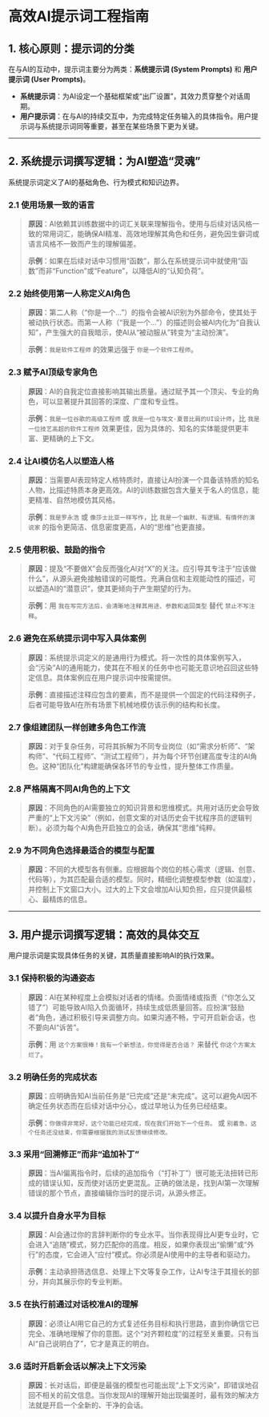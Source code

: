 # 高效AI提示词工程指南

## 1. 核心原则：提示词的分类

在与AI的互动中，提示词主要分为两类：**系统提示词 (System Prompts)** 和 **用户提示词 (User Prompts)**。

- **系统提示词**：为AI设定一个基础框架或“出厂设置”，其效力贯穿整个对话周期。
- **用户提示词**：在与AI的持续交互中，为完成特定任务输入的具体指令。用户提示词与系统提示词同等重要，甚至在某些场景下更为关键。

---

## 2. 系统提示词撰写逻辑：为AI塑造“灵魂”

系统提示词定义了AI的基础角色、行为模式和知识边界。

### 2.1 使用场景一致的语言
> **原因**：AI依赖其训练数据中的词汇关联来理解指令。使用与后续对话风格一致的常用词汇，能确保AI精准、高效地理解其角色和任务，避免因生僻词或语言风格不一致而产生的理解偏差。
>
> **示例**：如果在后续对话中习惯用“函数”，那么在系统提示词中就使用“函数”而非“Function”或“Feature”，以降低AI的“认知负荷”。

### 2.2 始终使用第一人称定义AI角色
> **原因**：第二人称（“你是一个…”）的指令会被AI识别为外部命令，使其处于被动执行状态。而第一人称（“我是一个…”）的描述则会被AI内化为“自我认知”，产生强大的自我暗示，使AI从“被动服从”转变为“主动扮演”。
>
> **示例**：`我是软件工程师` 的效果远强于 `你是一个软件工程师`。

### 2.3 赋予AI顶级专家角色
> **原因**：AI的自我定位直接影响其输出质量。通过赋予其一个顶尖、专业的角色，可以显著提升其回答的深度、广度和专业性。
>
> **示例**：`我是一位谷歌的高级工程师` 或 `我是一位与埃文·夏普比肩的UI设计师`，比 `我是一位技艺高超的软件工程师` 效果更佳，因为具体的、知名的实体能提供更丰富、更精确的上下文。

### 2.4 让AI模仿名人以塑造人格
> **原因**：当需要AI表现特定人格特质时，直接让AI扮演一个具备该特质的知名人物，比描述特质本身更高效。AI的训练数据包含大量关于名人的信息，能更精准、自然地模仿其风格。
>
> **示例**：`我是罗永浩` 或 `像莎士比亚一样写作`，比 `我是一个幽默、有逻辑、有情怀的演说家` 的指令更简洁、信息密度更高，AI的“思维”也更直接。

### 2.5 使用积极、鼓励的指令
> **原因**：提及“不要做X”会反而强化AI对“X”的关注。应引导其专注于“应该做什么”，从源头避免接触错误的可能性。充满自信和主观能动性的描述，可以塑造AI的“潜意识”，使其更倾向于产生期望的行为。
>
> **示例**：用 `我在写完方法后，会清晰地注释其用途、参数和返回类型` 替代 `禁止不写注释`。

### 2.6 避免在系统提示词中写入具体案例
> **原因**：系统提示词定义的是通用行为模式。将一次性的具体案例写入，会“污染”AI的通用能力，使其在不相关的任务中也可能无意识地召回这些特定信息。具体案例应在用户提示词中按需提供。
>
> **示例**：直接描述注释应包含的要素，而不是提供一个固定的代码注释例子，后者可能导致AI在所有场景下机械地模仿该示例的结构和长度。

### 2.7 像组建团队一样创建多角色工作流
> **原因**：对于复杂任务，可将其拆解为不同专业岗位（如“需求分析师”、“架构师”、“代码工程师”、“测试工程师”），并为每个环节创建高度专注的AI角色。这种“团队化”构建能确保各环节的专业性，提升整体工作质量。

### 2.8 严格隔离不同AI角色的上下文
> **原因**：不同角色的AI需要独立的知识背景和思维模式。共用对话历史会导致严重的“上下文污染”（例如，创意文案的对话历史会干扰程序员的逻辑判断）。必须为每个AI角色开启独立的会话，确保其“思维”纯粹。

### 2.9 为不同角色选择最适合的模型与配置
> **原因**：不同的大模型各有侧重。应根据每个岗位的核心需求（逻辑、创意、代码等），为其匹配最合适的模型。同时，精细化调整模型参数（如温度），并控制上下文窗口大小。过大的上下文会增加AI认知负担，应只提供最核心、最精炼的信息。

---

## 3. 用户提示词撰写逻辑：高效的具体交互

用户提示词是实现具体任务的关键，其质量直接影响AI的执行效果。

### 3.1 保持积极的沟通姿态
> **原因**：AI在某种程度上会模拟对话者的情绪。负面情绪或指责（“你怎么又错了”）可能导致AI陷入负面循环，持续生成低质量回答。应扮演“鼓励者”角色，通过积极引导来调整方向。如果沟通不畅，宁可开启新会话，也不要向AI“诉苦”。
>
> **示例**：用 `这个方案很棒！我有一个新想法，你觉得是否合适？` 来替代 `你这个方案太烂了`。

### 3.2 明确任务的完成状态
> **原因**：应明确告知AI当前任务是“已完成”还是“未完成”。这可以避免AI因不确定任务状态而在后续对话中分心，或过早地认为任务已经结束。
>
> **示例**：`你做得非常好，这个功能已经完成，现在我们开始下一个任务。` 或 `别着急，这个任务还没结束，你需要根据我的测试反馈继续修改。`

### 3.3 采用“回溯修正”而非“追加补丁”
> **原因**：当AI偏离指令时，后续的追加指令（“打补丁”）很可能无法扭转已形成的错误认知，反而使对话历史更混乱。正确的做法是，找到AI第一次理解错误的那个节点，直接编辑你当时的提示词，从源头修正。

### 3.4 以提升自身水平为目标
> **原因**：AI会通过你的言辞判断你的专业水平。当你表现得比AI更专业时，它会进入“追随”模式，努力匹配你的高度。相反，如果你表现出“偷懒”或“外行”的态度，它会进入“应付”模式。你必须是AI使用中的主导者和驱动力。
>
> **示例**：主动承担筛选信息、处理上下文等复杂工作，让AI专注于其擅长的部分，并向其展示你的专业判断。

### 3.5 在执行前通过对话校准AI的理解
> **原因**：必须让AI用它自己的方式复述任务目标和执行思路，直到你确信它已完全、准确地理解了你的意图。这个“对齐颗粒度”的过程至关重要。只有当AI“自己说明白了”，它才是真正的明白。

### 3.6 适时开启新会话以解决上下文污染
> **原因**：长对话后，即便是最强的模型也可能出现“上下文污染”，即错误地召回不相关的前文信息。当你发现AI的理解开始出现偏差时，最有效的解决方法就是开启一个全新的、干净的会话。


